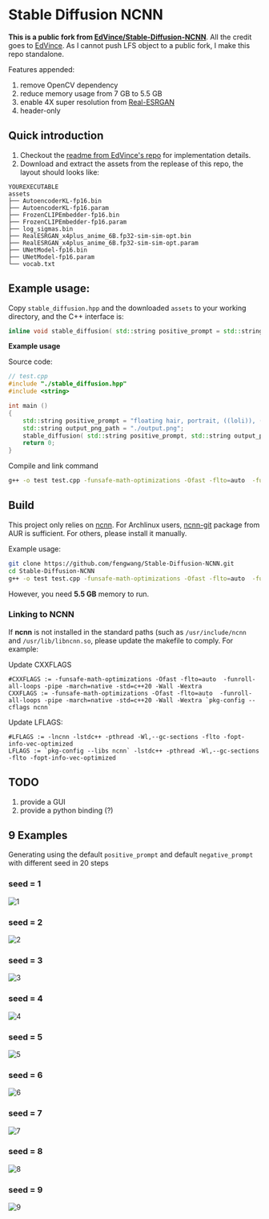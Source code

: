 # Stable Diffusion NCNN

**This is a public fork from [EdVince/Stable-Diffusion-NCNN](https://github.com/EdVince/Stable-Diffusion-NCNN)**.
All the credit goes to [EdVince](https://github.com/EdVince).
As I cannot push LFS object to a public fork, I make this repo standalone.

Features appended:
1. remove OpenCV dependency
2. reduce memory usage from 7 GB to 5.5 GB
3. enable 4X super resolution from [Real-ESRGAN](https://github.com/xinntao/Real-ESRGAN)
4. header-only


## Quick introduction
1. Checkout the [readme from EdVince's repo](https://github.com/EdVince/Stable-Diffusion-NCNN/blob/main/README.md) for implementation details.
2. Download and extract the assets from the replease of this repo, the layout should looks like:

```
YOUREXECUTABLE
assets
├── AutoencoderKL-fp16.bin
├── AutoencoderKL-fp16.param
├── FrozenCLIPEmbedder-fp16.bin
├── FrozenCLIPEmbedder-fp16.param
├── log_sigmas.bin
├── RealESRGAN_x4plus_anime_6B.fp32-sim-sim-opt.bin
├── RealESRGAN_x4plus_anime_6B.fp32-sim-sim-opt.param
├── UNetModel-fp16.bin
├── UNetModel-fp16.param
└── vocab.txt
```

## Example usage:

Copy `stable_diffusion.hpp` and the downloaded `assets` to your working directory, and the C++ interface is:

```cpp
inline void stable_diffusion( std::string positive_prompt = std::string{}, std::string output_png_path = std::string{}, int step = 30, int seed = 42, std::string negative_prompt = std::string{} )
```

**Example usage**

Source code:

```cpp
// test.cpp
#include "./stable_diffusion.hpp"
#include <string>

int main ()
{
    std::string positive_prompt = "floating hair, portrait, ((loli)), ((one girl)), cute face, hidden hands, asymmetrical bangs, beautiful detailed eyes, eye shadow, hair ornament, ribbons, bowties, buttons, pleated skirt, (((masterpiece))), ((best quality)), colorful";
    std::string output_png_path = "./output.png";
    stable_diffusion( std::string positive_prompt, std::string output_png_path );
    return 0;
}
```

Compile and link command
```bash
g++ -o test test.cpp -funsafe-math-optimizations -Ofast -flto=auto  -funroll-all-loops -pipe -march=native -std=c++20 -Wall -Wextra `pkg-config --cflags --libs ncnn`  -lstdc++ -pthread -Wl,--gc-sections -flto -fopt-info-vec-optimized
```


## Build

This project only relies on [ncnn](https://github.com/Tencent/ncnn). For Archlinux users, [ncnn-git](https://aur.archlinux.org/packages/ncnn-git) package from AUR is sufficient. For others, please install it manually.

Example usage:
```bash
git clone https://github.com/fengwang/Stable-Diffusion-NCNN.git
cd Stable-Diffusion-NCNN
g++ -o test test.cpp -funsafe-math-optimizations -Ofast -flto=auto  -funroll-all-loops -pipe -march=native -std=c++20 -Wall -Wextra `pkg-config --cflags --libs ncnn` -lstdc++ -pthread -Wl,--gc-sections -flto -fopt-info-vec-optimized
```

However, you need **5.5 GB** memory to run.


### Linking to NCNN

If **ncnn** is not installed in the standard paths (such as `/usr/include/ncnn` and `/usr/lib/libncnn.so`, please update the makefile to comply. For example:

Update CXXFLAGS

```
#CXXFLAGS := -funsafe-math-optimizations -Ofast -flto=auto  -funroll-all-loops -pipe -march=native -std=c++20 -Wall -Wextra
CXXFLAGS := -funsafe-math-optimizations -Ofast -flto=auto  -funroll-all-loops -pipe -march=native -std=c++20 -Wall -Wextra `pkg-config --cflags ncnn`
```

Update LFLAGS:

```
#LFLAGS := -lncnn -lstdc++ -pthread -Wl,--gc-sections -flto -fopt-info-vec-optimized
LFLAGS := `pkg-config --libs ncnn` -lstdc++ -pthread -Wl,--gc-sections -flto -fopt-info-vec-optimized
```


## TODO
1. provide a GUI
2. provide a python binding (?)


## 9 Examples

Generating using the default `positive_prompt` and default `negative_prompt` with different seed in 20 steps


### seed = 1

![1](./resources/result_1.png)
### seed = 2

![2](./resources/result_2.png)
### seed = 3

![3](./resources/result_3.png)
### seed = 4

![4](./resources/result_4.png)
### seed = 5

![5](./resources/result_5.png)
### seed = 6

![6](./resources/result_6.png)
### seed = 7

![7](./resources/result_7.png)
### seed = 8

![8](./resources/result_8.png)
### seed = 9

![9](./resources/result_9.png)
